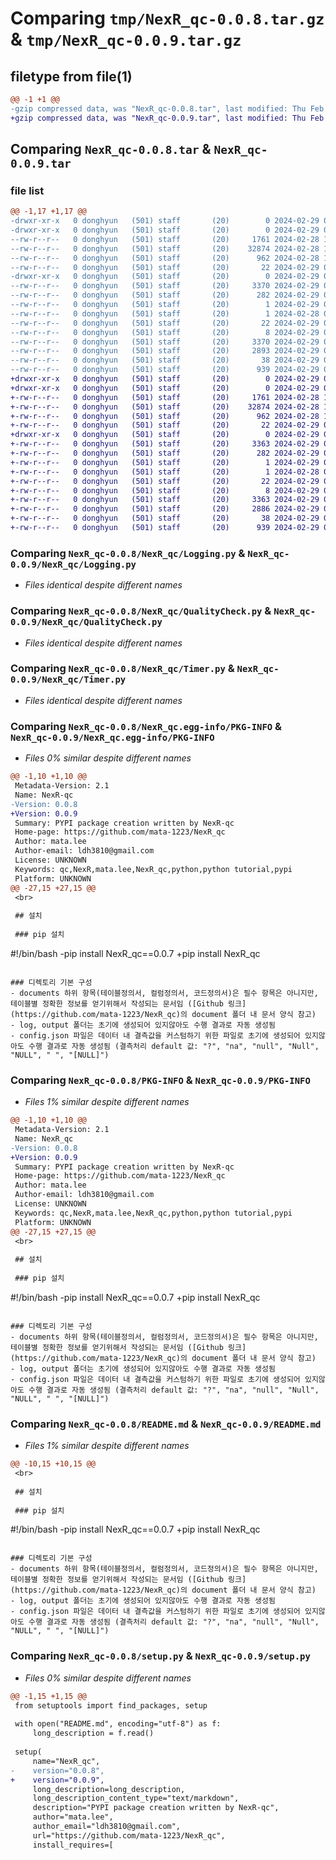 # Comparing `tmp/NexR_qc-0.0.8.tar.gz` & `tmp/NexR_qc-0.0.9.tar.gz`

## filetype from file(1)

```diff
@@ -1 +1 @@
-gzip compressed data, was "NexR_qc-0.0.8.tar", last modified: Thu Feb 29 05:19:29 2024, max compression
+gzip compressed data, was "NexR_qc-0.0.9.tar", last modified: Thu Feb 29 05:25:05 2024, max compression
```

## Comparing `NexR_qc-0.0.8.tar` & `NexR_qc-0.0.9.tar`

### file list

```diff
@@ -1,17 +1,17 @@
-drwxr-xr-x   0 donghyun   (501) staff       (20)        0 2024-02-29 05:19:29.099187 NexR_qc-0.0.8/
-drwxr-xr-x   0 donghyun   (501) staff       (20)        0 2024-02-29 05:19:29.097741 NexR_qc-0.0.8/NexR_qc/
--rw-r--r--   0 donghyun   (501) staff       (20)     1761 2024-02-28 12:25:31.000000 NexR_qc-0.0.8/NexR_qc/Logging.py
--rw-r--r--   0 donghyun   (501) staff       (20)    32874 2024-02-28 12:25:31.000000 NexR_qc-0.0.8/NexR_qc/QualityCheck.py
--rw-r--r--   0 donghyun   (501) staff       (20)      962 2024-02-28 12:25:31.000000 NexR_qc-0.0.8/NexR_qc/Timer.py
--rw-r--r--   0 donghyun   (501) staff       (20)       22 2024-02-29 05:19:03.000000 NexR_qc-0.0.8/NexR_qc/__init__.py
-drwxr-xr-x   0 donghyun   (501) staff       (20)        0 2024-02-29 05:19:29.098782 NexR_qc-0.0.8/NexR_qc.egg-info/
--rw-r--r--   0 donghyun   (501) staff       (20)     3370 2024-02-29 05:19:29.000000 NexR_qc-0.0.8/NexR_qc.egg-info/PKG-INFO
--rw-r--r--   0 donghyun   (501) staff       (20)      282 2024-02-29 05:19:29.000000 NexR_qc-0.0.8/NexR_qc.egg-info/SOURCES.txt
--rw-r--r--   0 donghyun   (501) staff       (20)        1 2024-02-29 05:19:29.000000 NexR_qc-0.0.8/NexR_qc.egg-info/dependency_links.txt
--rw-r--r--   0 donghyun   (501) staff       (20)        1 2024-02-28 08:59:10.000000 NexR_qc-0.0.8/NexR_qc.egg-info/not-zip-safe
--rw-r--r--   0 donghyun   (501) staff       (20)       22 2024-02-29 05:19:29.000000 NexR_qc-0.0.8/NexR_qc.egg-info/requires.txt
--rw-r--r--   0 donghyun   (501) staff       (20)        8 2024-02-29 05:19:29.000000 NexR_qc-0.0.8/NexR_qc.egg-info/top_level.txt
--rw-r--r--   0 donghyun   (501) staff       (20)     3370 2024-02-29 05:19:29.098994 NexR_qc-0.0.8/PKG-INFO
--rw-r--r--   0 donghyun   (501) staff       (20)     2893 2024-02-29 04:58:37.000000 NexR_qc-0.0.8/README.md
--rw-r--r--   0 donghyun   (501) staff       (20)       38 2024-02-29 05:19:29.099237 NexR_qc-0.0.8/setup.cfg
--rw-r--r--   0 donghyun   (501) staff       (20)      939 2024-02-29 05:19:09.000000 NexR_qc-0.0.8/setup.py
+drwxr-xr-x   0 donghyun   (501) staff       (20)        0 2024-02-29 05:25:05.550543 NexR_qc-0.0.9/
+drwxr-xr-x   0 donghyun   (501) staff       (20)        0 2024-02-29 05:25:05.549331 NexR_qc-0.0.9/NexR_qc/
+-rw-r--r--   0 donghyun   (501) staff       (20)     1761 2024-02-28 12:25:31.000000 NexR_qc-0.0.9/NexR_qc/Logging.py
+-rw-r--r--   0 donghyun   (501) staff       (20)    32874 2024-02-28 12:25:31.000000 NexR_qc-0.0.9/NexR_qc/QualityCheck.py
+-rw-r--r--   0 donghyun   (501) staff       (20)      962 2024-02-28 12:25:31.000000 NexR_qc-0.0.9/NexR_qc/Timer.py
+-rw-r--r--   0 donghyun   (501) staff       (20)       22 2024-02-29 05:24:11.000000 NexR_qc-0.0.9/NexR_qc/__init__.py
+drwxr-xr-x   0 donghyun   (501) staff       (20)        0 2024-02-29 05:25:05.550213 NexR_qc-0.0.9/NexR_qc.egg-info/
+-rw-r--r--   0 donghyun   (501) staff       (20)     3363 2024-02-29 05:25:05.000000 NexR_qc-0.0.9/NexR_qc.egg-info/PKG-INFO
+-rw-r--r--   0 donghyun   (501) staff       (20)      282 2024-02-29 05:25:05.000000 NexR_qc-0.0.9/NexR_qc.egg-info/SOURCES.txt
+-rw-r--r--   0 donghyun   (501) staff       (20)        1 2024-02-29 05:25:05.000000 NexR_qc-0.0.9/NexR_qc.egg-info/dependency_links.txt
+-rw-r--r--   0 donghyun   (501) staff       (20)        1 2024-02-28 08:59:10.000000 NexR_qc-0.0.9/NexR_qc.egg-info/not-zip-safe
+-rw-r--r--   0 donghyun   (501) staff       (20)       22 2024-02-29 05:25:05.000000 NexR_qc-0.0.9/NexR_qc.egg-info/requires.txt
+-rw-r--r--   0 donghyun   (501) staff       (20)        8 2024-02-29 05:25:05.000000 NexR_qc-0.0.9/NexR_qc.egg-info/top_level.txt
+-rw-r--r--   0 donghyun   (501) staff       (20)     3363 2024-02-29 05:25:05.550377 NexR_qc-0.0.9/PKG-INFO
+-rw-r--r--   0 donghyun   (501) staff       (20)     2886 2024-02-29 05:24:11.000000 NexR_qc-0.0.9/README.md
+-rw-r--r--   0 donghyun   (501) staff       (20)       38 2024-02-29 05:25:05.550595 NexR_qc-0.0.9/setup.cfg
+-rw-r--r--   0 donghyun   (501) staff       (20)      939 2024-02-29 05:21:52.000000 NexR_qc-0.0.9/setup.py
```

### Comparing `NexR_qc-0.0.8/NexR_qc/Logging.py` & `NexR_qc-0.0.9/NexR_qc/Logging.py`

 * *Files identical despite different names*

### Comparing `NexR_qc-0.0.8/NexR_qc/QualityCheck.py` & `NexR_qc-0.0.9/NexR_qc/QualityCheck.py`

 * *Files identical despite different names*

### Comparing `NexR_qc-0.0.8/NexR_qc/Timer.py` & `NexR_qc-0.0.9/NexR_qc/Timer.py`

 * *Files identical despite different names*

### Comparing `NexR_qc-0.0.8/NexR_qc.egg-info/PKG-INFO` & `NexR_qc-0.0.9/NexR_qc.egg-info/PKG-INFO`

 * *Files 0% similar despite different names*

```diff
@@ -1,10 +1,10 @@
 Metadata-Version: 2.1
 Name: NexR-qc
-Version: 0.0.8
+Version: 0.0.9
 Summary: PYPI package creation written by NexR-qc
 Home-page: https://github.com/mata-1223/NexR_qc
 Author: mata.lee
 Author-email: ldh3810@gmail.com
 License: UNKNOWN
 Keywords: qc,NexR,mata.lee,NexR_qc,python,python tutorial,pypi
 Platform: UNKNOWN
@@ -27,15 +27,15 @@
 <br>
 
 ## 설치
 
 ### pip 설치
 ```
 #!/bin/bash
-pip install NexR_qc==0.0.7
+pip install NexR_qc
 ```
 
 ### 디렉토리 기본 구성
 - documents 하위 항목(테이블정의서, 컬럼정의서, 코드정의서)은 필수 항목은 아니지만, 테이블별 정확한 정보를 얻기위해서 작성되는 문서임 ([Github 링크](https://github.com/mata-1223/NexR_qc)의 document 폴더 내 문서 양식 참고)
 - log, output 폴더는 초기에 생성되어 있지않아도 수행 결과로 자동 생성됨
 - config.json 파일은 데이터 내 결측값을 커스텀하기 위한 파일로 초기에 생성되어 있지않아도 수행 결과로 자동 생성됨 (결측처리 default 값: "?", "na", "null", "Null", "NULL", " ", "[NULL]")
```

### Comparing `NexR_qc-0.0.8/PKG-INFO` & `NexR_qc-0.0.9/PKG-INFO`

 * *Files 1% similar despite different names*

```diff
@@ -1,10 +1,10 @@
 Metadata-Version: 2.1
 Name: NexR_qc
-Version: 0.0.8
+Version: 0.0.9
 Summary: PYPI package creation written by NexR-qc
 Home-page: https://github.com/mata-1223/NexR_qc
 Author: mata.lee
 Author-email: ldh3810@gmail.com
 License: UNKNOWN
 Keywords: qc,NexR,mata.lee,NexR_qc,python,python tutorial,pypi
 Platform: UNKNOWN
@@ -27,15 +27,15 @@
 <br>
 
 ## 설치
 
 ### pip 설치
 ```
 #!/bin/bash
-pip install NexR_qc==0.0.7
+pip install NexR_qc
 ```
 
 ### 디렉토리 기본 구성
 - documents 하위 항목(테이블정의서, 컬럼정의서, 코드정의서)은 필수 항목은 아니지만, 테이블별 정확한 정보를 얻기위해서 작성되는 문서임 ([Github 링크](https://github.com/mata-1223/NexR_qc)의 document 폴더 내 문서 양식 참고)
 - log, output 폴더는 초기에 생성되어 있지않아도 수행 결과로 자동 생성됨
 - config.json 파일은 데이터 내 결측값을 커스텀하기 위한 파일로 초기에 생성되어 있지않아도 수행 결과로 자동 생성됨 (결측처리 default 값: "?", "na", "null", "Null", "NULL", " ", "[NULL]")
```

### Comparing `NexR_qc-0.0.8/README.md` & `NexR_qc-0.0.9/README.md`

 * *Files 1% similar despite different names*

```diff
@@ -10,15 +10,15 @@
 <br>
 
 ## 설치
 
 ### pip 설치
 ```
 #!/bin/bash
-pip install NexR_qc==0.0.7
+pip install NexR_qc
 ```
 
 ### 디렉토리 기본 구성
 - documents 하위 항목(테이블정의서, 컬럼정의서, 코드정의서)은 필수 항목은 아니지만, 테이블별 정확한 정보를 얻기위해서 작성되는 문서임 ([Github 링크](https://github.com/mata-1223/NexR_qc)의 document 폴더 내 문서 양식 참고)
 - log, output 폴더는 초기에 생성되어 있지않아도 수행 결과로 자동 생성됨
 - config.json 파일은 데이터 내 결측값을 커스텀하기 위한 파일로 초기에 생성되어 있지않아도 수행 결과로 자동 생성됨 (결측처리 default 값: "?", "na", "null", "Null", "NULL", " ", "[NULL]")
```

### Comparing `NexR_qc-0.0.8/setup.py` & `NexR_qc-0.0.9/setup.py`

 * *Files 0% similar despite different names*

```diff
@@ -1,15 +1,15 @@
 from setuptools import find_packages, setup
 
 with open("README.md", encoding="utf-8") as f:
     long_description = f.read()
 
 setup(
     name="NexR_qc",
-    version="0.0.8",
+    version="0.0.9",
     long_description=long_description,
     long_description_content_type="text/markdown",
     description="PYPI package creation written by NexR-qc",
     author="mata.lee",
     author_email="ldh3810@gmail.com",
     url="https://github.com/mata-1223/NexR_qc",
     install_requires=[
```

